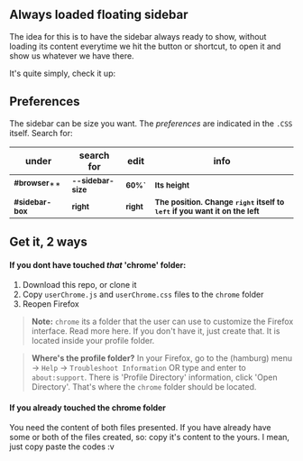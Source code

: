 ## Always loaded floating sidebar  
The idea for this is to have the sidebar always ready to show, without loading its content everytime we hit the button or shortcut, to open it and show us whatever we have there.


It's quite simply, check it up: 

## Preferences
The sidebar can be size you want. The _preferences_ are indicated in the `.CSS` itself. Search for:

|under|   search for  |   edit |  info |  
|---|---|---|---|
|<sup>**#browser**</sup>**| <sup>**--sidebar-size**</sup> | <sup>**60%`**</sup> | <sup>**Its height**</sup>  |
|<sup>**#sidebar-box**</sup>|   <sup>**right**</sup> |   <sup>**right**</sup> | <sup>**The position. Change `right` itself to `left` if you want it on the left**</sup> |

## Get it, 2 ways
#### If you dont have touched _that_ 'chrome' folder:
1. Download this repo, or clone it
2. Copy `userChrome.js` and `userChrome.css` files to the `chrome` folder
3. Reopen Firefox

> **Note:** `chrome` its a folder that the user can use to customize the Firefox interface. Read more here. If you don't have it, just create that. It is located inside your profile folder.

> **Where's the profile folder?** 
In your Firefox, go to the (hamburg) menu → `Help` → `Troubleshoot Information` OR type and enter to `about:support`. There is 'Profile Directory' information, click 'Open Directory'.
That's where the `chrome` folder should be located.

#### If you already touched the chrome folder
You need the content of both files presented. If you have already have some or both of the files created, so: copy it's content to the yours.
I mean, just copy paste the codes :v

